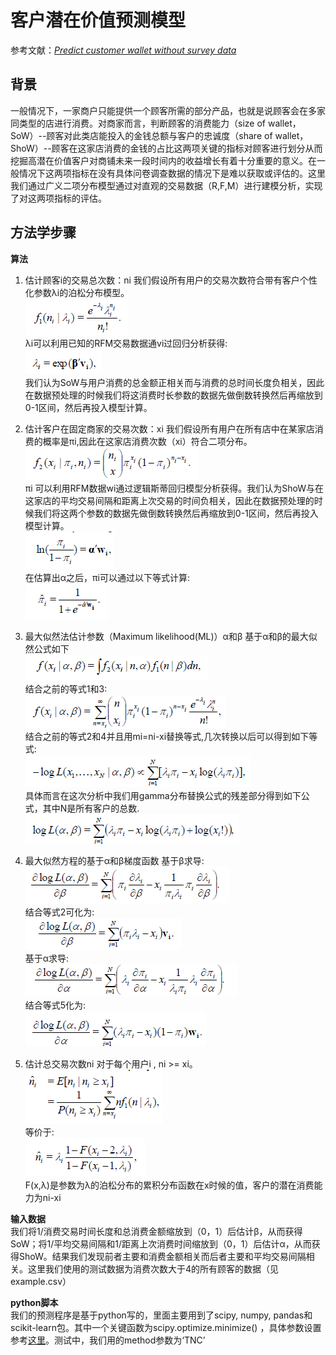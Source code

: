 # 客户潜在价值预测模型
参考文献：[*Predict customer wallet without survey data*](https://www.google.com/url?sa=t&rct=j&q=&esrc=s&source=web&cd=2&ved=0ahUKEwjB7__3nOjMAhWKmZQKHWqRAxQQFggiMAE&url=https%3a%2f%2flirias%2ekuleuven%2ebe%2fbitstream%2f123456789%2f200989%2f1%2fSOW%2epdf&usg=AFQjCNHicZ1ITI6oBLIk7RvyfJHzB-o-DA&sig2=vm0xI_YEyKhw-W6btlO0SA&bvm=bv.122129774,bs.1,d.c2I&cad=rjt)

## 背景
一般情况下，一家商户只能提供一个顾客所需的部分产品，也就是说顾客会在多家同类型的店进行消费。对商家而言，判断顾客的消费能力（size of wallet，SoW）--顾客对此类店能投入的金钱总额与客户的忠诚度（share of wallet， ShoW）--顾客在这家店消费的金钱的占比这两项关键的指标对顾客进行划分从而挖掘高潜在价值客户对商铺未来一段时间内的收益增长有着十分重要的意义。在一般情况下这两项指标在没有具体问卷调查数据的情况下是难以获取或评估的。这里我们通过广义二项分布模型通过对直观的交易数据（R,F,M）进行建模分析，实现了对这两项指标的评估。

## 方法学步骤
**算法**<br>
1. 估计顾客i的交易总次数：ni
我们假设所有用户的交易次数符合带有客户个性化参数λi的泊松分布模型。<br>
![1](https://github.com/CasiaFan/customer-potential-value-prediction-/blob/master/equation-pic/eq1.png)<br>
λi可以利用已知的RFM交易数据通vi过回归分析获得:<br>
![2](https://github.com/CasiaFan/customer-potential-value-prediction-/blob/master/equation-pic/eq2.png)<br>
我们认为SoW与用户消费的总金额正相关而与消费的总时间长度负相关，因此在数据预处理的时候我们将这消费时长参数的数据先做倒数转换然后再缩放到0-1区间，然后再投入模型计算。<br>

2. 估计客户在固定商家的交易次数：xi
我们假设所有用户在所有店中在某家店消费的概率是πi,因此在这家店消费次数（xi）符合二项分布。 <br>
![3](https://github.com/CasiaFan/customer-potential-value-prediction-/blob/master/equation-pic/eq3.png)<br>
πi 可以利用RFM数据wi通过逻辑斯蒂回归模型分析获得。我们认为ShoW与在这家店的平均交易间隔和距离上次交易的时间负相关，因此在数据预处理的时候我们将这两个参数的数据先做倒数转换然后再缩放到0-1区间，然后再投入模型计算。<br>
![4](https://github.com/CasiaFan/customer-potential-value-prediction-/blob/master/equation-pic/eq4.png)<br>
在估算出α之后，πi可以通过以下等式计算: <br>
![5](https://github.com/CasiaFan/customer-potential-value-prediction-/blob/master/equation-pic/eq5.png)

3. 最大似然法估计参数（Maximum likelihood(ML)）α和β
基于α和β的最大似然公式如下<br>
![6](https://github.com/CasiaFan/customer-potential-value-prediction-/blob/master/equation-pic/eq6.png)<br>
结合之前的等式1和3: <br>
![7](https://github.com/CasiaFan/customer-potential-value-prediction-/blob/master/equation-pic/eq7.png)<br>
结合之前的等式2和4并且用mi=ni-xi替换等式,几次转换以后可以得到如下等式: <br>
![8](https://github.com/CasiaFan/customer-potential-value-prediction-/blob/master/equation-pic/eq8.png)<br>
具体而言在这次分析中我们用gamma分布替换公式的残差部分得到如下公式，其中N是所有客户的总数.<br>
![9](https://github.com/CasiaFan/customer-potential-value-prediction-/blob/master/equation-pic/eq11.png)

4. 最大似然方程的基于α和β梯度函数
基于β求导: <br>
![12](https://github.com/CasiaFan/customer-potential-value-prediction-/blob/master/equation-pic/eq12.png)<br>
结合等式2可化为:<br>
![13](https://github.com/CasiaFan/customer-potential-value-prediction-/blob/master/equation-pic/eq13.png)<br>
基于α求导: <br>
![14](https://github.com/CasiaFan/customer-potential-value-prediction-/blob/master/equation-pic/eq14.png)<br>
结合等式5化为: <br>
![15](https://github.com/CasiaFan/customer-potential-value-prediction-/blob/master/equation-pic/eq15.png)

5. 估计总交易次数ni
对于每个用户i , ni >= xi。 <br>
![10](https://github.com/CasiaFan/customer-potential-value-prediction-/blob/master/equation-pic/eq9.png)<br>
等价于: <br>
![11](https://github.com/CasiaFan/customer-potential-value-prediction-/blob/master/equation-pic/eq10.png)<br>
F(x,λ)是参数为λ的泊松分布的累积分布函数在x时候的值，客户的潜在消费能力为ni-xi

**输入数据**<br>
我们将1/消费交易时间长度和总消费金额缩放到（0，1）后估计β，从而获得SoW；将1/平均交易间隔和1/距离上次消费时间缩放到（0，1）后估计α，从而获得ShoW。结果我们发现前者主要和消费金额相关而后者主要和平均交易间隔相关。这里我们使用的测试数据为消费次数大于4的所有顾客的数据（见example.csv）<br>

**python脚本**<br>
我们的预测程序是基于python写的，里面主要用到了scipy, numpy, pandas和scikit-learn包。其中一个关键函数为scipy.optimize.minimize() ，具体参数设置参考[这里](http://docs.scipy.org/doc/scipy-0.17.0/reference/generated/scipy.optimize.minimize.html)。测试中，我们用的method参数为‘TNC’
